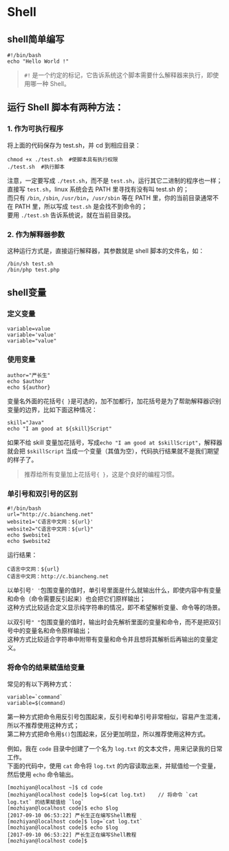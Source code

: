 # Shell
## shell简单编写
```
#!/bin/bash
echo "Hello World !"
```
> `#!` 是一个约定的标记，它告诉系统这个脚本需要什么解释器来执行，即使用哪一种 Shell。
## 运行 Shell 脚本有两种方法：
### 1. 作为可执行程序

将上面的代码保存为 test.sh，并 cd 到相应目录：
```
chmod +x ./test.sh  #使脚本具有执行权限
./test.sh  #执行脚本
```
注意，一定要写成 `./test.sh`，而不是 `test.sh`，运行其它二进制的程序也一样；  
直接写 `test.sh`，linux 系统会去 PATH 里寻找有没有叫 test.sh 的；  
而只有 `/bin`, `/sbin`, `/usr/bin`，`/usr/sbin` 等在 PATH 里，你的当前目录通常不在 PATH 里，所以写成 `test.sh` 是会找不到命令的；  
要用 `./test.sh` 告诉系统说，就在当前目录找。

### 2. 作为解释器参数

这种运行方式是，直接运行解释器，其参数就是 shell 脚本的文件名，如：
```
/bin/sh test.sh
/bin/php test.php
```
## shell变量
### 定义变量
```
variable=value
variable='value'
variable="value"
```
### 使用变量
```
author="严长生"
echo $author
echo ${author}
```
变量名外面的花括号`{ }`是可选的，加不加都行，加花括号是为了帮助解释器识别变量的边界，比如下面这种情况：
```
skill="Java"
echo "I am good at ${skill}Script"
```
如果不给 skill 变量加花括号，写成`echo "I am good at $skillScript"`，解释器就会把 `$skillScript` 当成一个变量（其值为空），代码执行结果就不是我们期望的样子了。  

>推荐给所有变量加上花括号`{ }`，这是个良好的编程习惯。

### 单引号和双引号的区别
```
#!/bin/bash
url="http://c.biancheng.net"
website1='C语言中文网：${url}'
website2="C语言中文网：${url}"
echo $website1
echo $website2
```
运行结果：
```
C语言中文网：${url}
C语言中文网：http://c.biancheng.net
```
以单引号`' '`包围变量的值时，单引号里面是什么就输出什么，即使内容中有变量和命令（命令需要反引起来）也会把它们原样输出；  
这种方式比较适合定义显示纯字符串的情况，即不希望解析变量、命令等的场景。  

以双引号`" "`包围变量的值时，输出时会先解析里面的变量和命令，而不是把双引号中的变量名和命令原样输出；  
这种方式比较适合字符串中附带有变量和命令并且想将其解析后再输出的变量定义。

### 将命令的结果赋值给变量
常见的有以下两种方式：
```
variable=`command`
variable=$(command)
```
第一种方式把命令用反引号包围起来，反引号和单引号非常相似，容易产生混淆，所以不推荐使用这种方式；  
第二种方式把命令用`$()`包围起来，区分更加明显，所以推荐使用这种方式。  

例如，我在 `code` 目录中创建了一个名为 `log.txt` 的文本文件，用来记录我的日常工作。  
下面的代码中，使用 `cat` 命令将 `log.txt` 的内容读取出来，并赋值给一个变量，然后使用 `echo` 命令输出。
```
[mozhiyan@localhost ~]$ cd code
[mozhiyan@localhost code]$ log=$(cat log.txt)    // 将命令 `cat log.txt` 的结果赋值给 `log`
[mozhiyan@localhost code]$ echo $log
[2017-09-10 06:53:22] 严长生正在编写Shell教程
[mozhiyan@localhost code]$ log=`cat log.txt`
[mozhiyan@localhost code]$ echo $log
[2017-09-10 06:53:22] 严长生正在编写Shell教程
[mozhiyan@localhost code]$ 
```
